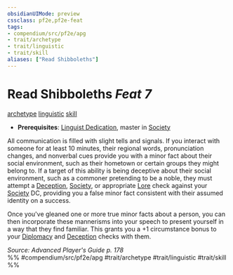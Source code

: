 ```yaml
---
obsidianUIMode: preview
cssclass: pf2e,pf2e-feat
tags:
- compendium/src/pf2e/apg
- trait/archetype
- trait/linguistic
- trait/skill
aliases: ["Read Shibboleths"]
---
```

# Read Shibboleths  *Feat 7*  
[archetype](archetype.md "Archetype Feat Trait")  [linguistic](linguistic.md "Linguistic Effect Trait")  [skill](skill.md "Skill Feat Trait")  

- **Prerequisites**: [Linguist Dedication](linguist-dedication-apg.md), master in [Society](skills.md#Society)

All communication is filled with slight tells and signals. If you interact with someone for at least 10 minutes, their regional words, pronunciation changes, and nonverbal cues provide you with a minor fact about their social environment, such as their hometown or certain groups they might belong to. If a target of this ability is being deceptive about their social environment, such as a commoner pretending to be a noble, they must attempt a [Deception](skills.md#Deception), [Society](skills.md#Society), or appropriate [Lore](skills.md#Lore) check against your [Society](skills.md#Society) DC, providing you a false minor fact consistent with their assumed identity on a success.

Once you've gleaned one or more true minor facts about a person, you can then incorporate these mannerisms into your speech to present yourself in a way that they find familiar. This grants you a +1 circumstance bonus to your [Diplomacy](skills.md#Diplomacy) and [Deception](skills.md#Deception) checks with them.

*Source: Advanced Player's Guide p. 178*  
%% #compendium/src/pf2e/apg #trait/archetype #trait/linguistic #trait/skill %%